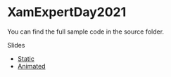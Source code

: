 # XamExpertDay2021

You can find the full sample code in the source folder.

Slides
* [Static](202110_OauthMobile.pdf)
* [Animated](XamExpertDay2021_OAuthMobile_Social.mp4)
